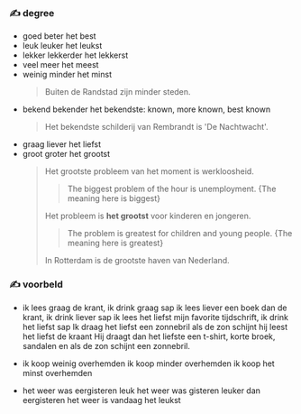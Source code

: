 ### :writing_hand: degree
- goed beter het best
- leuk leuker het leukst
- lekker lekkerder het lekkerst
- veel meer het meest
- weinig minder het minst
    > Buiten de Randstad zijn minder steden.
- bekend bekender het bekendste: known, more known, best known
    > Het bekendste schilderij van Rembrandt is 'De Nachtwacht'.
- graag liever het liefst
- groot groter het grootst
    > Het grootste probleem van het moment is werkloosheid.
    >
    > > The biggest problem of the hour is unemployment. {The meaning here is biggest}
    >
    > Het probleem is **het grootst** voor kinderen en jongeren.
    >> The problem is greatest for children and young people. {The meaning here is greatest}
    >
    > In Rotterdam is de grootste haven van Nederland.

### :writing_hand: voorbeld
-
    ik lees graag de krant, ik drink graag sap
    ik lees liever een boek dan de krant, ik drink liever sap
    ik lees het liefst mijn favorite tijdschrift, ik drink het liefst sap
    Ik draag het liefst een zonnebril als de zon schijnt
    hij leest het liefst de kraant
    Hij draagt dan het liefste een t-shirt, korte broek, sandalen en als de zon schijnt een zonnebril.

-
    ik koop weinig overhemden
    ik koop minder overhemden
    ik koop het minst overhemden

-   het weer was eergisteren leuk
    het weer was gisteren leuker dan eergisteren
    het weer is vandaag het leukst
